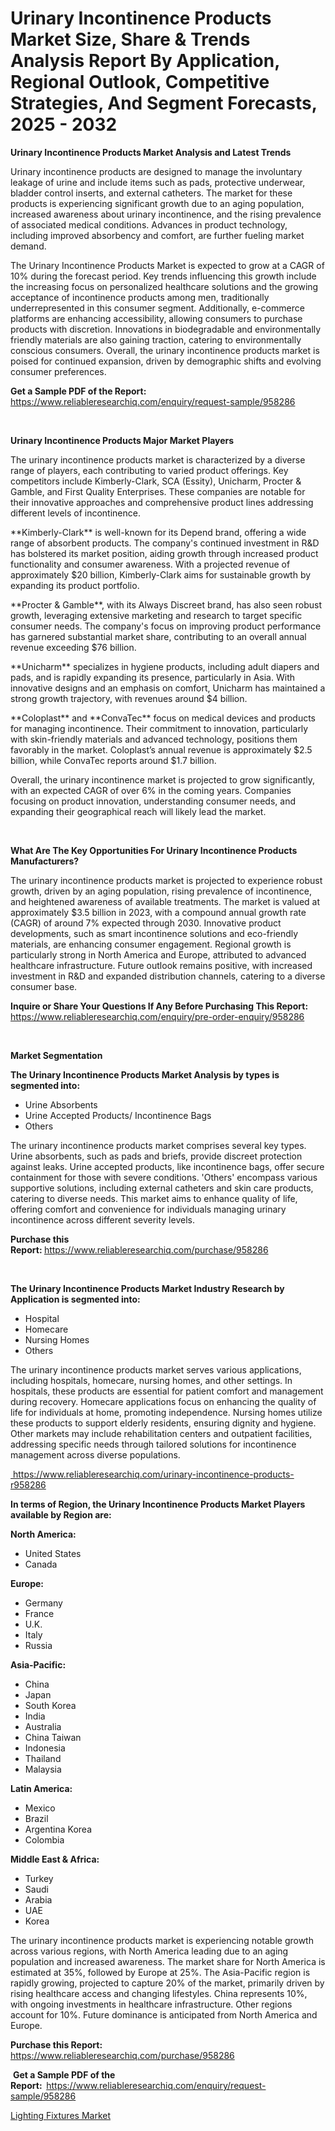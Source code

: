<p><h1>Urinary Incontinence Products Market Size, Share & Trends Analysis Report By Application, Regional Outlook, Competitive Strategies, And Segment Forecasts, 2025 - 2032</h1></p><p><strong>Urinary Incontinence Products Market Analysis and Latest Trends</strong></p>
<p><p>Urinary incontinence products are designed to manage the involuntary leakage of urine and include items such as pads, protective underwear, bladder control inserts, and external catheters. The market for these products is experiencing significant growth due to an aging population, increased awareness about urinary incontinence, and the rising prevalence of associated medical conditions. Advances in product technology, including improved absorbency and comfort, are further fueling market demand.</p><p>The Urinary Incontinence Products Market is expected to grow at a CAGR of 10% during the forecast period. Key trends influencing this growth include the increasing focus on personalized healthcare solutions and the growing acceptance of incontinence products among men, traditionally underrepresented in this consumer segment. Additionally, e-commerce platforms are enhancing accessibility, allowing consumers to purchase products with discretion. Innovations in biodegradable and environmentally friendly materials are also gaining traction, catering to environmentally conscious consumers. Overall, the urinary incontinence products market is poised for continued expansion, driven by demographic shifts and evolving consumer preferences.</p></p>
<p><strong>Get a Sample PDF of the Report:&nbsp;</strong> <a href="https://www.reliableresearchiq.com/enquiry/request-sample/958286?utm_campaign=2042&utm_medium=2&utm_source=Github&utm_content=ia&utm_term=07022025&utm_id=urinary-incontinence-products">https://www.reliableresearchiq.com/enquiry/request-sample/958286</a></p>
<p>&nbsp;</p>
<p><strong>Urinary Incontinence Products Major Market Players</strong></p>
<p><p>The urinary incontinence products market is characterized by a diverse range of players, each contributing to varied product offerings. Key competitors include Kimberly-Clark, SCA (Essity), Unicharm, Procter & Gamble, and First Quality Enterprises. These companies are notable for their innovative approaches and comprehensive product lines addressing different levels of incontinence.</p><p>**Kimberly-Clark** is well-known for its Depend brand, offering a wide range of absorbent products. The company's continued investment in R&D has bolstered its market position, aiding growth through increased product functionality and consumer awareness. With a projected revenue of approximately $20 billion, Kimberly-Clark aims for sustainable growth by expanding its product portfolio.</p><p>**Procter & Gamble**, with its Always Discreet brand, has also seen robust growth, leveraging extensive marketing and research to target specific consumer needs. The company's focus on improving product performance has garnered substantial market share, contributing to an overall annual revenue exceeding $76 billion.</p><p>**Unicharm** specializes in hygiene products, including adult diapers and pads, and is rapidly expanding its presence, particularly in Asia. With innovative designs and an emphasis on comfort, Unicharm has maintained a strong growth trajectory, with revenues around $4 billion.</p><p>**Coloplast** and **ConvaTec** focus on medical devices and products for managing incontinence. Their commitment to innovation, particularly with skin-friendly materials and advanced technology, positions them favorably in the market. Coloplast’s annual revenue is approximately $2.5 billion, while ConvaTec reports around $1.7 billion.</p><p>Overall, the urinary incontinence market is projected to grow significantly, with an expected CAGR of over 6% in the coming years. Companies focusing on product innovation, understanding consumer needs, and expanding their geographical reach will likely lead the market.</p></p>
<p>&nbsp;</p>
<p><strong>What Are The Key Opportunities For Urinary Incontinence Products Manufacturers?</strong></p>
<p><p>The urinary incontinence products market is projected to experience robust growth, driven by an aging population, rising prevalence of incontinence, and heightened awareness of available treatments. The market is valued at approximately $3.5 billion in 2023, with a compound annual growth rate (CAGR) of around 7% expected through 2030. Innovative product developments, such as smart incontinence solutions and eco-friendly materials, are enhancing consumer engagement. Regional growth is particularly strong in North America and Europe, attributed to advanced healthcare infrastructure. Future outlook remains positive, with increased investment in R&D and expanded distribution channels, catering to a diverse consumer base.</p></p>
<p><strong>Inquire or Share Your Questions If Any Before Purchasing This Report:</strong> <a href="https://www.reliableresearchiq.com/enquiry/pre-order-enquiry/958286?utm_campaign=2042&utm_medium=2&utm_source=Github&utm_content=ia&utm_term=07022025&utm_id=urinary-incontinence-products">https://www.reliableresearchiq.com/enquiry/pre-order-enquiry/958286</a></p>
<p>&nbsp;</p>
<p><strong>Market Segmentation</strong></p>
<p><strong>The Urinary Incontinence Products Market Analysis by types is segmented into:</strong></p>
<p><ul><li>Urine Absorbents</li><li>Urine Accepted Products/ Incontinence Bags</li><li>Others</li></ul></p>
<p><p>The urinary incontinence products market comprises several key types. Urine absorbents, such as pads and briefs, provide discreet protection against leaks. Urine accepted products, like incontinence bags, offer secure containment for those with severe conditions. 'Others' encompass various supportive solutions, including external catheters and skin care products, catering to diverse needs. This market aims to enhance quality of life, offering comfort and convenience for individuals managing urinary incontinence across different severity levels.</p></p>
<p><strong>Purchase this Report:&nbsp;</strong><a href="https://www.reliableresearchiq.com/purchase/958286?utm_campaign=2042&utm_medium=2&utm_source=Github&utm_content=ia&utm_term=07022025&utm_id=urinary-incontinence-products">https://www.reliableresearchiq.com/purchase/958286</a></p>
<p>&nbsp;</p>
<p><strong>The Urinary Incontinence Products Market Industry Research by Application is segmented into:</strong></p>
<p><ul><li>Hospital</li><li>Homecare</li><li>Nursing Homes</li><li>Others</li></ul></p>
<p><p>The urinary incontinence products market serves various applications, including hospitals, homecare, nursing homes, and other settings. In hospitals, these products are essential for patient comfort and management during recovery. Homecare applications focus on enhancing the quality of life for individuals at home, promoting independence. Nursing homes utilize these products to support elderly residents, ensuring dignity and hygiene. Other markets may include rehabilitation centers and outpatient facilities, addressing specific needs through tailored solutions for incontinence management across diverse populations.</p></p>
<p><a href="https://www.reliableresearchiq.com/urinary-incontinence-products-r958286?utm_campaign=2042&utm_medium=2&utm_source=Github&utm_content=ia&utm_term=07022025&utm_id=urinary-incontinence-products">&nbsp;https://www.reliableresearchiq.com/urinary-incontinence-products-r958286</a></p>
<p><strong>In terms of Region, the Urinary Incontinence Products Market Players available by Region are:</strong></p>
<p>
    <p> <strong> North America: </strong>
        <ul>
            <li>United States</li>
            <li>Canada</li>
        </ul>
        </p> 
    <p> <strong> Europe: </strong>
        <ul>
            <li>Germany</li>
            <li>France</li>
            <li>U.K.</li>
            <li>Italy</li>
            <li>Russia</li>
        </ul>
        </p> 
    <p> <strong> Asia-Pacific: </strong>
        <ul>
            <li>China</li>
            <li>Japan</li>
            <li>South Korea</li>
            <li>India</li>
            <li>Australia</li>
            <li>China Taiwan</li>
            <li>Indonesia</li>
            <li>Thailand</li>
            <li>Malaysia</li>
        </ul>
        </p> 
    <p> <strong> Latin America: </strong>
        <ul>
            <li>Mexico</li>
            <li>Brazil</li>
            <li>Argentina Korea</li>
            <li>Colombia</li>
        </ul>
        </p> 
    <p> <strong> Middle East & Africa: </strong>
        <ul>
            <li>Turkey</li>
            <li>Saudi</li>
            <li>Arabia</li>
            <li>UAE</li>
            <li>Korea</li>
        </ul>
    </p>
    </p>
<p><p>The urinary incontinence products market is experiencing notable growth across various regions, with North America leading due to an aging population and increased awareness. The market share for North America is estimated at 35%, followed by Europe at 25%. The Asia-Pacific region is rapidly growing, projected to capture 20% of the market, primarily driven by rising healthcare access and changing lifestyles. China represents 10%, with ongoing investments in healthcare infrastructure. Other regions account for 10%. Future dominance is anticipated from North America and Europe.</p></p>
<p><strong>Purchase this Report: </strong><a href="https://www.reliableresearchiq.com/purchase/958286?utm_campaign=2042&utm_medium=2&utm_source=Github&utm_content=ia&utm_term=07022025&utm_id=urinary-incontinence-products">https://www.reliableresearchiq.com/purchase/958286</a></p>
<p>&nbsp;<strong>Get a Sample PDF of the Report:&nbsp;&nbsp;</strong><a href="https://www.reliableresearchiq.com/enquiry/request-sample/958286?utm_campaign=2042&utm_medium=2&utm_source=Github&utm_content=ia&utm_term=07022025&utm_id=urinary-incontinence-products">https://www.reliableresearchiq.com/enquiry/request-sample/958286</a></p>
<p><strong></strong></p>
<p><p><a href="https://github.com/rodinayygacklezi/Market-Research-Report-List-1/blob/main/lighting-fixtures-market.md?utm_campaign=2042&utm_medium=2&utm_source=Github&utm_content=ia&utm_term=07022025&utm_id=urinary-incontinence-products">Lighting Fixtures Market</a></p></p>